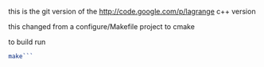 this is the git version of the http://code.google.com/p/lagrange c++ version

this changed from a configure/Makefile project to cmake

to build run

```cmake .
make```
